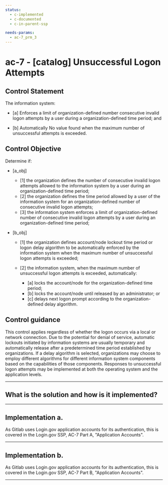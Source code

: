 ```yaml
---
status:
  - c-implemented
  - c-documented
  - c-in-parent-ssp

needs-params:
  - ac-7_prm_3
---
```


# ac-7 - \[catalog\] Unsuccessful Logon Attempts

## Control Statement

The information system:

- \[a\] Enforces a limit of organization-defined number consecutive invalid logon attempts by a user during a organization-defined time period; and

- \[b\] Automatically No value found when the maximum number of unsuccessful attempts is exceeded.

## Control Objective

Determine if:

- \[a_obj\]

  - \[1\] the organization defines the number of consecutive invalid logon attempts allowed to the information system by a user during an organization-defined time period;
  - \[2\] the organization defines the time period allowed by a user of the information system for an organization-defined number of consecutive invalid logon attempts;
  - \[3\] the information system enforces a limit of organization-defined number of consecutive invalid logon attempts by a user during an organization-defined time period;

- \[b_obj\]

  - \[1\] the organization defines account/node lockout time period or logon delay algorithm to be automatically enforced by the information system when the maximum number of unsuccessful logon attempts is exceeded;
  - \[2\] the information system, when the maximum number of unsuccessful logon attempts is exceeded, automatically:

    - \[a\] locks the account/node for the organization-defined time period;
    - \[b\] locks the account/node until released by an administrator; or
    - \[c\] delays next logon prompt according to the organization-defined delay algorithm.

## Control guidance

This control applies regardless of whether the logon occurs via a local or network connection. Due to the potential for denial of service, automatic lockouts initiated by information systems are usually temporary and automatically release after a predetermined time period established by organizations. If a delay algorithm is selected, organizations may choose to employ different algorithms for different information system components based on the capabilities of those components. Responses to unsuccessful logon attempts may be implemented at both the operating system and the application levels.

______________________________________________________________________

## What is the solution and how is it implemented?

<!-- Please leave this section blank and enter implementation details in the parts below. -->

______________________________________________________________________

## Implementation a.

As Gitlab uses Login.gov application accounts for its authentication, this is
covered in the Login.gov SSP, AC-7 Part A, "Application Accounts".

______________________________________________________________________

## Implementation b.

As Gitlab uses Login.gov application accounts for its authentication, this is
covered in the Login.gov SSP, AC-7 Part B, "Application Accounts".

______________________________________________________________________

